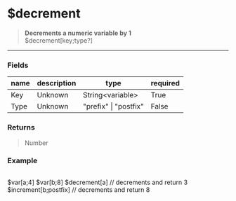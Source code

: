 # **$decrement**
> **Decrements a numeric variable by 1** <br/>
> $decrement[key;type?]
- - -

### Fields
| name | description | type | required |
|------|-------------|------|----------|
| Key | Unknown | String&lt;variable&gt; | True |
| Type | Unknown | &quot;prefix&quot; &#124; &quot;postfix&quot; | False |

### Returns
> Number

### Example
> ```php
$var[a;4] $var[b;8]
$decrement[a] // decrements and return 3
$increment[b;postfix] // decrements and return 8
```